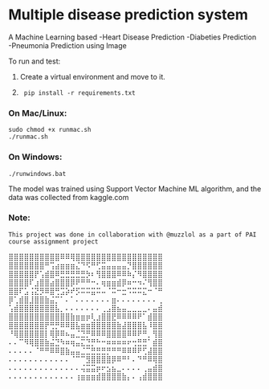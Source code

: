# Multiple disease prediction system

A Machine Learning based
-Heart Disease Prediction
-Diabeties Prediction
-Pneumonia Prediction using Image

To run and test:

1.  Create a virtual environment and move to it.
2.      pip install -r requirements.txt

### On Mac/Linux:

    sudo chmod +x runmac.sh
    ./runmac.sh

### On Windows:

    ./runwindows.bat

The model was trained using Support Vector Machine ML algorithm, and the data was collected from kaggle.com

### Note:

    This project was done in collaboration with @muzzlol as a part of PAI course assignment project

⣿⣿⣿⣿⣿⣿⣿⣿⣿⣿⠿⠿⢿⣿⣿⣿⣿⣿⣿⣿⣿⣿⣿⣿⣿⣿⣿⣿⣿⣿
⣿⣿⣿⣿⣿⣿⣿⠛⢩⣴⣶⣶⣶⣌⠙⠫⠛⢋⣭⣤⣤⣤⣤⡙⣿⣿⣿⣿⣿⣿
⣿⣿⣿⣿⣿⡟⢡⣾⣿⠿⣛⣛⣛⣛⣛⡳⠆⢻⣿⣿⣿⠿⠿⠷⡌⠻⣿⣿⣿⣿
⣿⣿⣿⣿⠏⣰⣿⣿⣴⣿⣿⣿⡿⠟⠛⠛⠒⠄⢶⣶⣶⣾⡿⠶⠒⠲⠌⢻⣿⣿
⣿⣿⠏⣡⢨⣝⡻⠿⣿⢛⣩⡵⠞⡫⠭⠭⣭⠭⠤⠈⠭⠒⣒⠩⠭⠭⣍⠒⠈⠛
⡿⢁⣾⣿⣸⣿⣿⣷⣬⡉⠁⠄⠁⠄⠄⠄⠄⠄⠄⠄⣶⠄⠄⠄⠄⠄⠄⠄⠄⢀
⢡⣾⣿⣿⣿⣿⣿⣿⣿⣧⡀⠄⠄⠄⠄⠄⠄⠄⢀⣠⣿⣦⣤⣀⣀⣀⣀⠄⣤⣾
⣿⣿⣿⣿⣿⣿⣿⣿⣿⣿⣿⣿⣷⣶⣶⡶⢇⣰⣿⣿⣟⠿⠿⠿⠿⠟⠁⣾⣿⣿
⣿⣿⣿⣿⣿⣿⣿⡟⢛⡛⠿⠿⣿⣧⣶⣶⣿⣿⣿⣿⣿⣷⣼⣿⣿⣿⣧⠸⣿⣿
⠘⢿⣿⣿⣿⣿⣿⡇⢿⡿⠿⠦⣤⣈⣙⡛⠿⠿⠿⣿⣿⣿⣿⠿⠿⠟⠛⡀⢻⣿
⠄⠄⠉⠻⢿⣿⣿⣷⣬⣙⠳⠶⢶⣤⣍⣙⡛⠓⠒⠶⠶⠶⠶⠖⢒⣛⣛⠁⣾⣿
⠄⠄⠄⠄⠄⠈⠛⠛⠿⠿⣿⣷⣤⣤⣈⣉⣛⣛⣛⡛⠛⠛⠿⠿⠿⠟⢋⣼⣿⣿
⠄⠄⠄⠄⠄⠄⠄⠄⠄⠄⠄⠄⠈⠉⠉⣻⣿⣿⣿⣿⡿⠿⠛⠃⠄⠙⠛⠿⢿⣿
⠄⠄⠄⠄⠄⠄⠄⠄⠄⠄⠄⠄⠄⠄⢬⣭⣭⡶⠖⣢⣦⣀⠄⠄⠄⠄⢀⣤⣾⣿
⠄⠄⠄⠄⠄⠄⠄⠄⠄⠄⠄⠄⠄⢰⣶⣶⣶⣾⣿⣿⣿⣿⣷⡄⠄⢠⣾⣿⣿⣿
